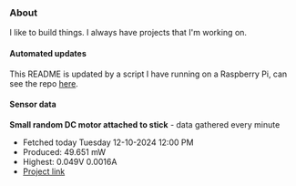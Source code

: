 ### About
I like to build things. I always have projects that I'm working on.

#### Automated updates
This README is updated by a script I have running on a Raspberry Pi, can see the repo [here](https://github.com/jdc-cunningham/raspi-git-repo-updater).

#### Sensor data


**Small random DC motor attached to stick** - data gathered every minute
- Fetched today Tuesday 12-10-2024 12:00 PM
- Produced: 49.651 mW
- Highest: 0.049V 0.0016A
- [Project link](https://github.com/jdc-cunningham/turbine-raspi)